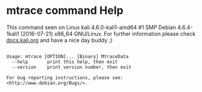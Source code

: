 # mtrace command Help
 
 This command seen on Linux kali 4.6.0-kali1-amd64 #1 SMP Debian 4.6.4-1kali1 (2016-07-21) x86_64 GNU/Linux. For further information please check [docs.kali.org](docs.kali.org) and have a nice day buddy ;) 

~~~

Usage: mtrace [OPTION]... [Binary] MtraceData
  --help       print this help, then exit
  --version    print version number, then exit

For bug reporting instructions, please see:
<http://www.debian.org/Bugs/>.

~~~
